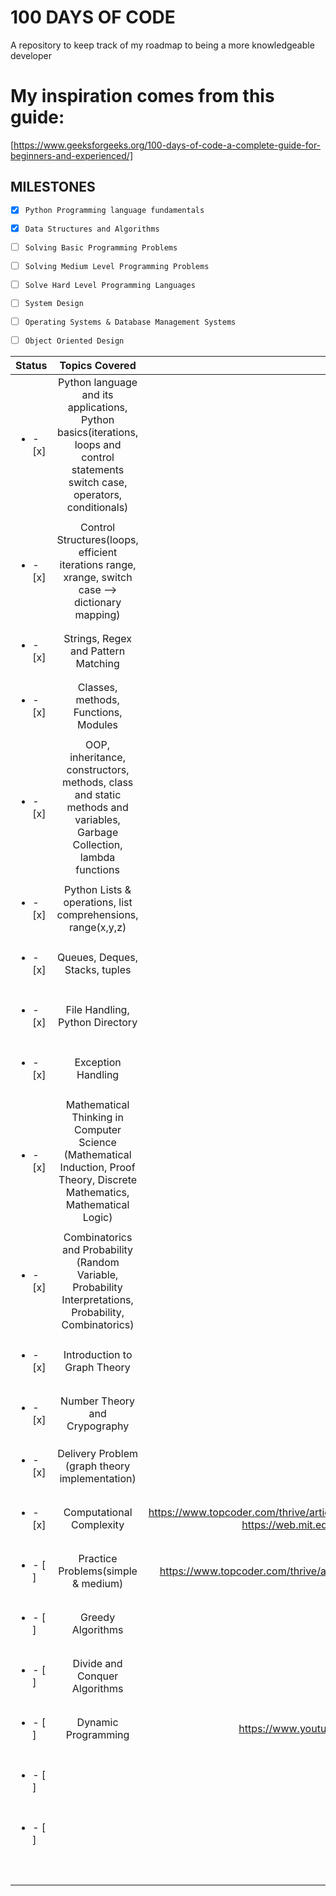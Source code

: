 # 100 DAYS OF CODE

A repository to keep track of my roadmap to being a more knowledgeable developer

# My inspiration comes from this guide:

[https://www.geeksforgeeks.org/100-days-of-code-a-complete-guide-for-beginners-and-experienced/]

## MILESTONES
- [x] `Python Programming language fundamentals`
- [x] `Data Structures and Algorithms`
- [ ] `Solving Basic Programming Problems`
- [ ] `Solving Medium Level Programming Problems`
- [ ] `Solve Hard Level Programming Languages`
- [ ] `System Design`
- [ ] `Operating Systems & Database Management Systems`
- [ ] `Object Oriented Design`


| Status                   |                                                           Topics Covered                                                           |  Resources
| ------------------------ | :--------------------------------------------------------------------------------------------------------------------------------: | :----------------------------------------------------------------------: |
| <ul><li>- [x] </li></ul> | Python language and its applications, Python basics(iterations, loops and control statements switch case, operators, conditionals) |                                                                          |
|                          |                                                                                                                                    |                                                                          |
| <ul><li>- [x] </li></ul> | Control Structures(loops, efficient iterations range, xrange, switch case --> dictionary mapping)                                  |                                                                          |
|                          |                                                                                                                                    |                                                                          |
| <ul><li>- [x] </li></ul> | Strings, Regex and Pattern Matching                                                                                                |                                                                          |
|                          |                                                                                                                                    |                                                                          |
| <ul><li>- [x] </li></ul> | Classes, methods, Functions, Modules                                                                                               |                                                                          |
|                          |                                                                                                                                    |                                                                          |
| <ul><li>- [x] </li></ul> | OOP, inheritance, constructors, methods, class and static methods and variables, Garbage Collection, lambda functions              |                                                                          |
|                          |                                                                                                                                    |                                                                          |
| <ul><li>- [x] </li></ul> | Python Lists & operations, list comprehensions, range(x,y,z)                                                                       |                                                                          |
|                          |                                                                                                                                    |                                                                          |
| <ul><li>- [x] </li></ul> | Queues, Deques, Stacks, tuples                                                                                                     |                                                                          |
|                          |                                                                                                                                    |                                                                          |
| <ul><li>- [x] </li></ul> | File Handling, Python Directory                                                                                                    |                                                                          |
|                          |                                                                                                                                    |                                                                          |
| <ul><li>- [x] </li></ul> | Exception Handling                                                                                                                 |                                                                          |
|                          |                                                                                                                                    |                                                                          |
| <ul><li>- [x] </li></ul> | Mathematical Thinking in Computer Science (Mathematical Induction, Proof Theory, Discrete Mathematics, Mathematical Logic)         |                                                                          |
|                          |                                                                                                                                    |                                                                          |
| <ul><li>- [x] </li></ul> | Combinatorics and Probability (Random Variable, Probability Interpretations, Probability, Combinatorics)                           |                                                                          |
|                          |                                                                                                                                    |                                                                          |                                                                          
| <ul><li>- [x] </li></ul> | Introduction to Graph Theory                                                                                                       |                                                                          |
|                          |                                                                                                                                    |                                                                          |
| <ul><li>- [x] </li></ul> | Number Theory and Crypography                                                                                                      |                                                                          |
|                          |                                                                                                                                    |                                                                          |
| <ul><li>- [x] </li></ul> | Delivery Problem (graph theory implementation)                                                                                     |                                                                          |
|                          |                                                                                                                                    |                                                                          |
| <ul><li>- [x] </li></ul> | Computational Complexity                                                                                                           | https://www.topcoder.com/thrive/articles/Computational%20Complexity%20part%20one, https://web.mit.edu/16.070/www/lecture/big_o.pdf                 |
|                          |                                                                                                                                    |                                                                          |
| <ul><li>- [ ] </li></ul> | Practice Problems(simple & medium)                                                                                                 | https://www.topcoder.com/thrive/articles/How%20To%20Find%20a%20Solution#dp|
|                          |                                                                                                                                    |                                                                          |
| <ul><li>- [ ] </li></ul> | Greedy Algorithms                                                                                                                  |                                                                          |
|                          |                                                                                                                                    |                                                                          |
| <ul><li>- [ ] </li></ul> | Divide and Conquer Algorithms                                                                                                      |                                                                          |
|                          |                                                                                                                                    |                                                                          |
| <ul><li>- [ ] </li></ul> | Dynamic Programming                                                                                                                | https://www.youtube.com/watch?v=nLmhmB6NzcM                                                                         |
|                          |                                                                                                                                    |                                                                          |
| <ul><li>- [ ] </li></ul> |                                                                                                                                    |                                                                          |
|                          |                                                                                                                                    |                                                                          |
| <ul><li>- [ ] </li></ul> |                                                                                                                                    |                                                                          |
|                          |                                                                                                                                    |                                                                          |
|                          |                                                                                                                                    |                                                                          |
|                          |                                                                                                                                    |                                                                          |
|                          |                                                                                                                                    |                                                                          |
|                          |                                                                                                                                    |                                                                          |
|                          |                                                                                                                                    |                                                                          |
|                          |                                                                                                                                    |                                                                          |








